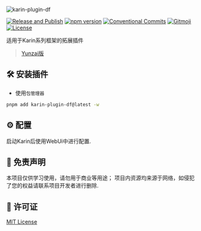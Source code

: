 ![karin-plugin-df](https://socialify.git.ci/DenFengLai/karin-plugin-df/image?custom_language=TypeScript&font=Bitter&forks=1&language=1&name=1&owner=1&pattern=Circuit+Board&stargazers=1&theme=Light)

[![Release and Publish](https://github.com/DenFengLai/karin-plugin-df/actions/workflows/release.yml/badge.svg)](https://github.com/DenFengLai/karin-plugin-df/actions/workflows/release.yml)
[![npm version](https://img.shields.io/npm/v/karin-plugin-df.svg)](https://www.npmjs.com/package/karin-plugin-df)
[![Conventional Commits](https://img.shields.io/badge/Conventional%20Commits-1.0.0-yellow.svg)](https://conventionalcommits.org)
[![Gitmoji](https://img.shields.io/badge/gitmoji-%20😜%20😍-FFDD67.svg?style=flat-square)](https://gitmoji.dev)
[![License](https://img.shields.io/github/license/DenFengLai/karin-plugin-df.svg)](LICENSE)

适用于Karin系列框架的拓展插件

> [Yunzai版](https://github.com/DenFengLai/DF-Plugin)

## 🛠️ 安装插件

- 使用`包管理器`

```sh
pnpm add karin-plugin-df@latest -w
```

## ⚙️ 配置

启动Karin后使用WebUi中进行配置.

## 💬 免责声明

本项目仅供学习使用，请勿用于商业等用途；
项目内资源均来源于网络，如侵犯了您的权益请联系项目开发者进行删除.

## 📄 许可证

[MIT License](./LICENSE)
